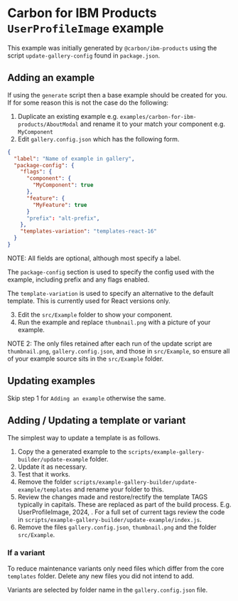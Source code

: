 # Carbon for IBM Products `UserProfileImage` example

This example was initially generated by `@carbon/ibm-products` using the script
`update-gallery-config` found in `package.json`.

## Adding an example

If using the `generate` script then a base example should be created for you. If
for some reason this is not the case do the following:

1. Duplicate an existing example e.g.
   `examples/carbon-for-ibm-products/AboutModal` and rename it to your match
   your component e.g. `MyComponent`
2. Edit `gallery.config.json` which has the following form.

```json
{
  "label": "Name of example in gallery",
  "package-config": {
    "flags": {
      "component": {
        "MyComponent": true
      },
      "feature": {
        "MyFeature": true
      }
      "prefix": "alt-prefix",
    },
    "templates-variation": "templates-react-16"
  }
}
```

NOTE: All fields are optional, although most specify a label.

The `package-config` section is used to specify the config used with the
example, including prefix and any flags enabled.

The `template-variation` is used to specify an alternative to the default
template. This is currently used for React versions only.

3. Edit the `src/Example` folder to show your component.
4. Run the example and replace `thumbnail.png` with a picture of your example.

NOTE 2: The only files retained after each run of the update script are
`thumbnail.png`, `gallery.config.json`, and those in `src/Example`, so ensure
all of your example source sits in the `src/Example` folder.

## Updating examples

Skip step 1 for `Adding an example` otherwise the same.

## Adding / Updating a template or variant

The simplest way to update a template is as follows.

1. Copy the a generated example to the
   `scripts/example-gallery-builder/update-example` folder.
2. Update it as necessary.
3. Test that it works.
4. Remove the folder `scripts/example-gallery-builder/update-example/templates`
   and rename your folder to this.
5. Review the changes made and restore/rectify the template TAGS typically in
   capitals. These are replaced as part of the build process. E.g.
   UserProfileImage, 2024, . For a full set of current tags review the code in
   `scripts/example-gallery-builder/update-example/index.js`.
6. Remove the files `gallery.config.json`, `thumbnail.png` and the folder
   `src/Example`.

### If a variant

To reduce maintenance variants only need files which differ from the core
`templates` folder. Delete any new files you did not intend to add.

Variants are selected by folder name in the `gallery.config.json` file.
